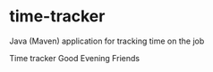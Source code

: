 # time-tracker
Java (Maven) application for tracking time on the job

Time tracker
Good Evening Friends

